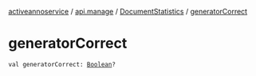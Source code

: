 [activeannoservice](../../index.md) / [api.manage](../index.md) / [DocumentStatistics](index.md) / [generatorCorrect](./generator-correct.md)

# generatorCorrect

`val generatorCorrect: `[`Boolean`](https://kotlinlang.org/api/latest/jvm/stdlib/kotlin/-boolean/index.html)`?`